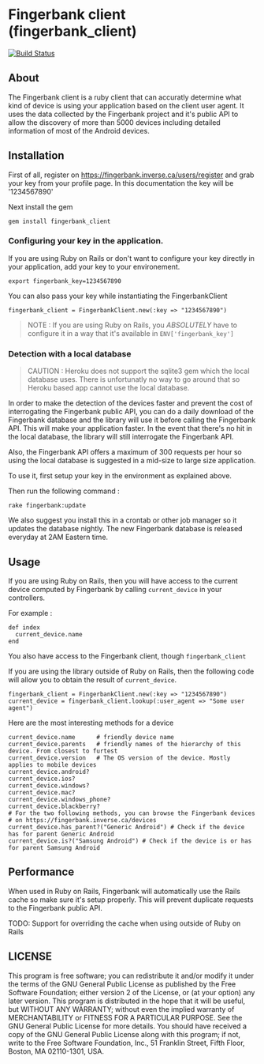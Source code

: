# Fingerbank client (fingerbank\_client)

[![Build Status](https://travis-ci.org/julsemaan/fingerbank_client.svg)](https://travis-ci.org/julsemaan/fingerbank_client)

## About

The Fingerbank client is a ruby client that can accuratly determine what kind of device is using your application based on the client user agent.
It uses the data collected by the Fingerbank project and it's public API to allow the discovery of more than 5000 devices including detailed information of most of the Android devices.

## Installation

First of all, register on https://fingerbank.inverse.ca/users/register and grab your key from your profile page. In this documentation the key will be '1234567890'

Next install the gem 

    gem install fingerbank_client

### Configuring your key in the application.

If you are using Ruby on Rails or don't want to configure your key directly in your application, add your key to your environement.

    export fingerbank_key=1234567890

You can also pass your key while instantiating the FingerbankClient

    fingerbank_client = FingerbankClient.new(:key => "1234567890")

> NOTE : If you are using Ruby on Rails, you *ABSOLUTELY* have to configure it in a way that it's available in `ENV['fingerbank_key']`

### Detection with a local database

> CAUTION : Heroku does not support the sqlite3 gem which the local database uses. There is unfortunatly no way to go around that so Heroku based app cannot use the local database.

In order to make the detection of the devices faster and prevent the cost of interrogating the Fingerbank public API, you can do a daily download of the Fingerbank database and the library will use it before calling the Fingerbank API. This will make your application faster. In the event that there's no hit in the local database, the library will still interrogate the Fingerbank API.

Also, the Fingerbank API offers a maximum of 300 requests per hour so using the local database is suggested in a mid-size to large size application.

To use it, first setup your key in the environment as explained above.

Then run the following command :

    rake fingerbank:update

We also suggest you install this in a crontab or other job manager so it updates the database nightly. The new Fingerbank database is released everyday at 2AM Eastern time.

## Usage

If you are using Ruby on Rails, then you will have access to the current device computed by Fingerbank by calling `current_device` in your controllers. 

For example : 

    def index
      current_device.name
    end

You also have access to the Fingerbank client, though `fingerbank_client`

If you are using the library outside of Ruby on Rails, then the following code will allow you to obtain the result of `current_device`.

    fingerbank_client = FingerbankClient.new(:key => "1234567890")
    current_device = fingerbank_client.lookup(:user_agent => "Some user agent")

Here are the most interesting methods for a device

    current_device.name      # friendly device name
    current_device.parents   # friendly names of the hierarchy of this device. From closest to furtest
    current_device.version   # The OS version of the device. Mostly applies to mobile devices
    current_device.android?
    current_device.ios?
    current_device.windows?
    current_device.mac?
    current_device.windows_phone?
    current_device.blackberry?
    # For the two following methods, you can browse the Fingerbank devices
    # on https://fingerbank.inverse.ca/devices
    current_device.has_parent?("Generic Android") # Check if the device has for parent Generic Android
    current_device.is?("Samsung Android") # Check if the device is or has for parent Samsung Android

## Performance

When used in Ruby on Rails, Fingerbank will automatically use the Rails cache so make sure it's setup properly. This will prevent duplicate requests to the Fingerbank public API.

TODO: Support for overriding the cache when using outside of Ruby on Rails

## LICENSE
This program is free software; you can redistribute it and/or
modify it under the terms of the GNU General Public License
as published by the Free Software Foundation; either version 2
of the License, or (at your option) any later version.
This program is distributed in the hope that it will be useful,
but WITHOUT ANY WARRANTY; without even the implied warranty of
MERCHANTABILITY or FITNESS FOR A PARTICULAR PURPOSE.  See the
GNU General Public License for more details.
You should have received a copy of the GNU General Public License
along with this program; if not, write to the Free Software
Foundation, Inc., 51 Franklin Street, Fifth Floor, Boston, MA  02110-1301,
USA.

